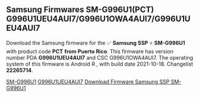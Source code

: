 <h2>Samsung Firmwares SM-G996U1(PCT) G996U1UEU4AUI7/G996U1OWA4AUI7/G996U1UEU4AUI7</h2>
Download the Samsung firmware for the ✅ <strong>Samsung SSP </strong> ⭐ <strong>SM-G996U1</strong> with product code <strong>PCT</strong> <strong> from Puerto Rico</strong>. This firmware has version number PDA <strong>G996U1UEU4AUI7</strong> and CSC G996U1OWA4AUI7. The operating system of this firmware is Android R , with build date 2021-10-18. Changelist <strong>22265714</strong>.


[SM-G996U1](https://samfirm.shop/samsung/model/SM-G996U1)
[G996U1UEU4AUI7](https://samfirm.shop/samsung/pda/G996U1UEU4AUI7)
[Download Firmware Samsung SSP SM-G996U1](https://samfirm.shop/samsung/firmware/465859)
